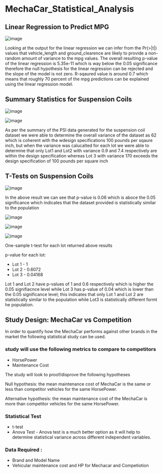 # MechaCar_Statistical_Analysis

## Linear Regression to Predict MPG

![image](https://user-images.githubusercontent.com/99941484/174518776-60e2e406-eb98-447a-a878-59f74d8ac02c.png)

Looking at the output for the linear regression we can infer from the Pr(>|t|) values that vehicle_length and ground_clearence are likely to provide
a non-random amount of variance to the mpg values. The overall resulting p-value of the linear regression is 5.35e-11 which is way below the 0.05 significance therefore the null hypothesis for the linear regression can be rejected and the slope of the model is not zero. R-sqaured value is around 0.7 which means that roughly 70 percent of the mpg predictions can be explained using the linear regression model.


## Summary Statistics for Suspension Coils

![image](https://user-images.githubusercontent.com/99941484/174519450-1526581f-f4c2-40a8-960c-1447c94f2d31.png)

![image](https://user-images.githubusercontent.com/99941484/174519493-2554a193-8075-4ea3-ba5f-6513f55091dc.png)


As per the summary of the PSI data generated for the suspension coil dataset we were able to determine the overall variance of the dataset as 62 which is coherent with the wdesign specifications 100 pounds per sqaure inch, but when the variance was calucalted for each lot we were able to determine that only Lot1 and Lot2 with variance 0.9 and 7.4 respectively are within the design specification whereas Lot 3 with variance 170 exceeds the design specification of 100 pounds per square inch


## T-Tests on Suspension Coils

![image](https://user-images.githubusercontent.com/99941484/174520172-7a25c296-312c-49b0-b9b8-29586dd0094f.png)

In the above result we can see that p-value is 0.06 which is aboce the 0.05 significance which indicates that the dataset provided is statistically similar to the population

![image](https://user-images.githubusercontent.com/99941484/174520404-d585375d-9c02-45c0-8f10-eab986193746.png)


![image](https://user-images.githubusercontent.com/99941484/174520464-af2b4523-749e-4ae0-b9b8-03e85dea5c8b.png)


![image](https://user-images.githubusercontent.com/99941484/174520504-d6b3e114-5388-48ef-b49a-06101adc2d6a.png)


One-sample t-test for each lot returned above results

p-value for each lot:

* Lot 1 - 1
* Lot 2 - 0.6072
* Lot 3 - 0.04168

Lot 1 and Lot 2 have p-values of 1 and 0.6 respectively which is higher the 0.05 signifiacnce level while Lot 3 has p-value of 0.04 which is lower than the 0.05 significance level; this indicates that only Lot 1 and Lot 2 are statistically similar to the population while Lot3 is statistically different formt he population.


## Study Design: MechaCar vs Competition

In order to quantify how the MechaCar performs against other brands in the market the following statistical study can be used.

### study will use the following metrics to compare to competitors

* HorsePower
* Maintenance Cost

The study will look to proof/disprove the following hypotheses

Null hypothesis: the mean maintenance cost of MechaCar is the same or less than competitor vehicles for the same HorsePower.

Alternative hypothesis: the mean maintenance cost of the MechaCar is more than competitor vehicles for the same HorsePower.


### Statistical Test 

* t-test
* Anova Test - Anova test is a much better option as it will help to determine statistical variance across different independent variables.

### Data Required :

* Brand and Model Name
* Vehicular maintenance cost and HP for Mechacar and Competiotion

